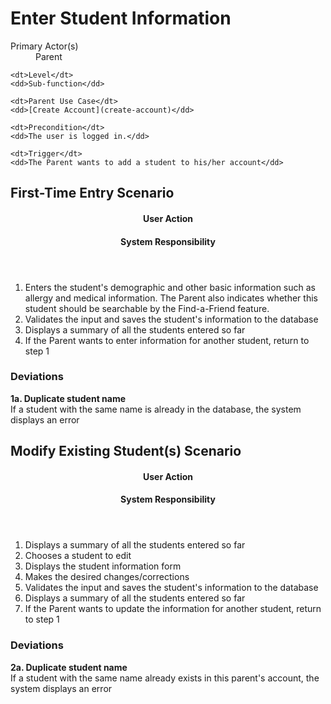 # Enter Student Information #

<dl class="use-case-properties">
	<dt>Primary Actor(s)</dt>
	<dd>Parent</dd>

	<dt>Level</dt>
	<dd>Sub-function</dd>
	
	<dt>Parent Use Case</dt>
	<dd>[Create Account](create-account)</dd>

	<dt>Precondition</dt>
	<dd>The user is logged in.</dd>
	
	<dt>Trigger</dt>
	<dd>The Parent wants to add a student to his/her account</dd>
</dl>

## First-Time Entry Scenario ##

<header class="scenario-columns-header">
	<h4>User Action</h4>
	<h4>System Responsibility</h4>
</header>

<ol class="scenario">
	<li class="user">Enters the student's demographic and other basic information
		such as allergy and medical information. The Parent also indicates whether this
		student should be searchable by the Find-a-Friend feature.
	</li>
	<li class="system">Validates the input and saves the student's information to the database</li>
	<li class="system">Displays a summary of all the students entered so far</li>
	<li class="user">If the Parent wants to enter information for another student, return to step 1</li>
</ol>

### Deviations ###

__1a. Duplicate student name__  
If a student with the same name is already in the database, the system displays an error


## Modify Existing Student(s) Scenario ##

<header class="scenario-columns-header">
	<h4>User Action</h4>
	<h4>System Responsibility</h4>
</header>

<ol class="scenario">
	<li class="system">Displays a summary of all the students entered so far
	<li class="user">Chooses a student to edit
	<li class="system">Displays the student information form
	<li class="user">Makes the desired changes/corrections
	<li class="system">Validates the input and saves the student's information to the database</li>
	<li class="system">Displays a summary of all the students entered so far</li>
	<li class="user">If the Parent wants to update the information for another student, return to step 1
</ol>

### Deviations ###

__2a. Duplicate student name__  
If a student with the same name already exists in this parent's account, the system displays an error